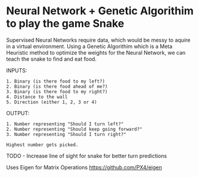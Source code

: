# Neural Network + Genetic Algorithim to play the game Snake

Supervised Neural Networks require data, which would be messy to aquire in a virtual environment.
Using a Genetic Algorithim which is a Meta Heuristic method to optimize the weights for the Neural Network, we can teach the 
snake to find and eat food.

INPUTS:

    1. Binary (is there food to my left?)
    2. Binary (is there food ahead of me?)
    3. Binary (is there food to my right?)
    4. Distance to the wall
    5. Direction (either 1, 2, 3 or 4)
    
OUTPUT:

    1. Number representing "Should I turn left?"
    2. Number representing "Should keep going forward?"
    3. Number representing "Should I turn right?"
    
    Highest number gets picked.

TODO - Increase line of sight for snake for better turn predictions

Uses Eigen for Matrix Operations
https://github.com/PX4/eigen
